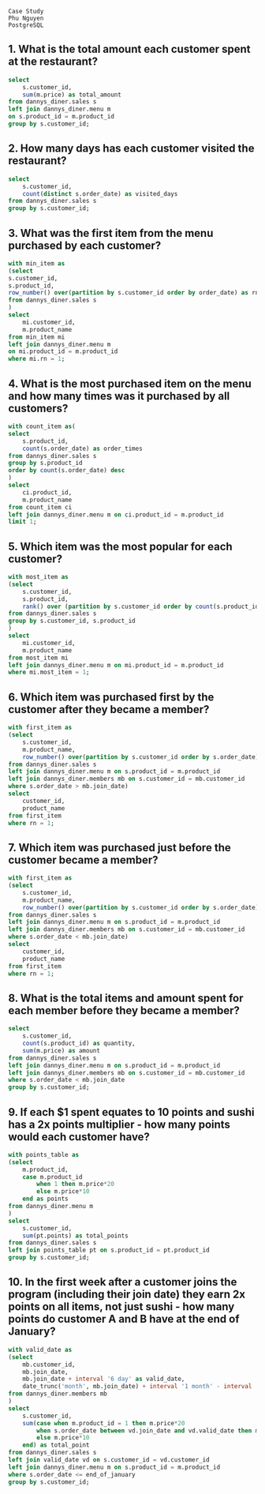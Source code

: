     Case Study
    Phu Nguyen
    PostgreSQL

## 1. What is the total amount each customer spent at the restaurant?
```SQL
select
    s.customer_id,
    sum(m.price) as total_amount
from dannys_diner.sales s
left join dannys_diner.menu m
on s.product_id = m.product_id
group by s.customer_id;
```

## 2. How many days has each customer visited the restaurant?
```SQL
select
    s.customer_id,
    count(distinct s.order_date) as visited_days
from dannys_diner.sales s
group by s.customer_id;
```
## 3. What was the first item from the menu purchased by each customer?
```SQL
with min_item as
(select 
s.customer_id,
s.product_id,
row_number() over(partition by s.customer_id order by order_date) as rn
from dannys_diner.sales s
)
select
    mi.customer_id,
    m.product_name
from min_item mi
left join dannys_diner.menu m
on mi.product_id = m.product_id
where mi.rn = 1;
```

## 4. What is the most purchased item on the menu and how many times was it purchased by all customers?
```SQL
with count_item as(
select 
    s.product_id,
    count(s.order_date) as order_times
from dannys_diner.sales s
group by s.product_id
order by count(s.order_date) desc
)
select 
    ci.product_id,
    m.product_name
from count_item ci
left join dannys_diner.menu m on ci.product_id = m.product_id
limit 1;
```

## 5. Which item was the most popular for each customer?
```SQL
with most_item as
(select 
    s.customer_id,
    s.product_id,
    rank() over (partition by s.customer_id order by count(s.product_id) desc) as most_item
from dannys_diner.sales s
group by s.customer_id, s.product_id
)
select
    mi.customer_id,
    m.product_name
from most_item mi
left join dannys_diner.menu m on mi.product_id = m.product_id
where mi.most_item = 1;
```

## 6. Which item was purchased first by the customer after they became a member?
```SQL
with first_item as
(select
    s.customer_id,
    m.product_name,
    row_number() over(partition by s.customer_id order by s.order_date) as rn
from dannys_diner.sales s
left join dannys_diner.menu m on s.product_id = m.product_id
left join dannys_diner.members mb on s.customer_id = mb.customer_id
where s.order_date > mb.join_date)
select 	
    customer_id,
    product_name
from first_item
where rn = 1;
```

## 7. Which item was purchased just before the customer became a member?

```SQL
with first_item as
(select
    s.customer_id,
    m.product_name,
    row_number() over(partition by s.customer_id order by s.order_date) as rn
from dannys_diner.sales s
left join dannys_diner.menu m on s.product_id = m.product_id
left join dannys_diner.members mb on s.customer_id = mb.customer_id
where s.order_date < mb.join_date)
select 	
    customer_id,
    product_name
from first_item
where rn = 1;
```

## 8. What is the total items and amount spent for each member before they became a member?
```SQL
select
    s.customer_id,
    count(s.product_id) as quantity,
    sum(m.price) as amount
from dannys_diner.sales s
left join dannys_diner.menu m on s.product_id = m.product_id
left join dannys_diner.members mb on s.customer_id = mb.customer_id
where s.order_date < mb.join_date
group by s.customer_id;
```

## 9. If each $1 spent equates to 10 points and sushi has a 2x points multiplier - how many points would each customer have?
```SQL
with points_table as
(select 
    m.product_id,
    case m.product_id 
        when 1 then m.price*20
        else m.price*10
    end as points
from dannys_diner.menu m
)
select
    s.customer_id,
    sum(pt.points) as total_points
from dannys_diner.sales s
left join points_table pt on s.product_id = pt.product_id
group by s.customer_id;
```

## 10. In the first week after a customer joins the program (including their join date) they earn 2x points on all items, not just sushi - how many points do customer A and B have at the end of January?
```SQL
with valid_date as
(select
    mb.customer_id,
    mb.join_date,
    mb.join_date + interval '6 day' as valid_date, 
    date_trunc('month', mb.join_date) + interval '1 month' - interval '1 day' as end_of_january
from dannys_diner.members mb
)
select 
    s.customer_id,
    sum(case when m.product_id = 1 then m.price*20
        when s.order_date between vd.join_date and vd.valid_date then m.price*20
        else m.price*10
    end) as total_point
from dannys_diner.sales s
left join valid_date vd on s.customer_id = vd.customer_id
left join dannys_diner.menu m on s.product_id = m.product_id
where s.order_date <= end_of_january
group by s.customer_id;
```
